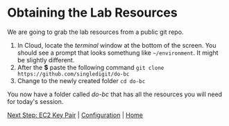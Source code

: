 # Obtaining the Lab Resources
We are going to grab the lab resources from a public git repo.

1. In Cloud, locate the *terminal* window at the bottom of the screen. You should see a prompt that looks somethung like `~/environment`. It might be slightly different.
2. After the **$** paste the following command `git clone https://github.com/singledigit/do-bc`
3. Change to the newly created folder `cd do-bc`

You now have a folder called *do-bc* that has all the resources you will need for today's session.

[Next Step: EC2 Key Pair](keypair.md) | [Configuration](README.md) | [Home](../../README.md)